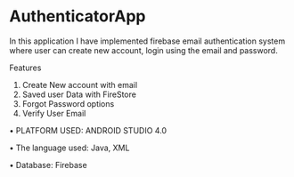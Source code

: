 # AuthenticatorApp

In this application I have implemented firebase email authentication system where user can create new account, login using the email and password.

Features
1.	Create New account with email
2.	Saved user Data with FireStore
3.	Forgot Password options
4.	Verify User Email

•	PLATFORM USED: ANDROID STUDIO 4.0

•	The language used: Java, XML

•	Database: Firebase
